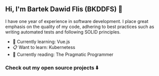 ## Hi, I'm Bartek Dawid Flis (BKDDFS) 👋
I have one year of experience in software development. I place great emphasis on the quality of my code, adhering to best practices such as writing automated tests and following SOLID principles.

- 🌱 Currently learning: Vue.js
- 📋 Want to learn: Kubernetess
- 📖 Currently reading: The Pragmatic Programmer

### Check out my open source projects ⬇️
